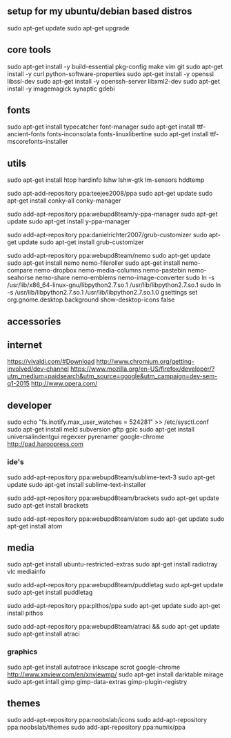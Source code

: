 setup for my ubuntu/debian based distros
----------------------------------------

sudo apt-get update
sudo apt-get upgrade


## core tools
sudo apt-get install -y build-essential pkg-config make vim git
sudo apt-get install -y curl python-software-properties
sudo apt-get install -y openssl libssl-dev
sudo apt-get install -y openssh-server libxml2-dev 
sudo apt-get install -y imagemagick synaptic gdebi

## fonts
sudo apt-get install typecatcher font-manager
sudo apt-get install ttf-ancient-fonts fonts-inconsolata fonts-linuxlibertine
sudo apt-get install ttf-mscorefonts-installer
  
## utils

sudo apt-get install htop hardinfo lshw lshw-gtk lm-sensors hddtemp

sudo apt-add-repository ppa:teejee2008/ppa 
sudo apt-get update
sudo apt-get install conky-all conky-manager

sudo add-apt-repository ppa:webupd8team/y-ppa-manager
sudo apt-get update
sudo apt-get install y-ppa-manager

sudo add-apt-repository ppa:danielrichter2007/grub-customizer
sudo apt-get update
sudo apt-get install grub-customizer

sudo add-apt-repository ppa:webupd8team/nemo
sudo apt-get update
sudo apt-get install nemo nemo-fileroller
sudo apt-get install nemo-compare nemo-dropbox nemo-media-columns nemo-pastebin nemo-seahorse nemo-share nemo-emblems nemo-image-converter
sudo ln -s /usr/lib/x86_64-linux-gnu/libpython2.7.so.1 /usr/lib/libpython2.7.so.1
sudo ln -s /usr/lib/libpython2.7.so.1 /usr/lib/libpython2.7.so.1.0
gsettings set org.gnome.desktop.background show-desktop-icons false



## accessories

## internet
https://vivaldi.com/#Download
http://www.chromium.org/getting-involved/dev-channel
https://www.mozilla.org/en-US/firefox/developer/?utm_medium=paidsearch&utm_source=google&utm_campaign=dev-sem-q1-2015
http://www.opera.com/

## developer
sudo echo "fs.inotify.max_user_watches = 524281" >> /etc/sysctl.conf  
sudo apt-get install meld subversion gftp gpic 
sudo apt-get install universalindentgui regexxer pyrenamer
google-chrome http://pad.haroopress.com
  
### ide's
sudo add-apt-repository ppa:webupd8team/sublime-text-3
sudo apt-get update
sudo apt-get install sublime-text-installer

sudo add-apt-repository ppa:webupd8team/brackets
sudo apt-get update
sudo apt-get install brackets

sudo add-apt-repository ppa:webupd8team/atom
sudo apt-get update
sudo apt-get install atom

## media

sudo apt-get install ubuntu-restricted-extras 
sudo apt-get install radiotray vlc mediainfo 

sudo add-apt-repository ppa:webupd8team/puddletag
sudo apt-get update
sudo apt-get install puddletag

sudo add-apt-repository ppa:pithos/ppa
sudo apt-get update
sudo apt-get install pithos

sudo add-apt-repository ppa:webupd8team/atraci && sudo apt-get update
sudo apt-get install atraci
  
### graphics
sudo apt-get install autotrace inkscape scrot
google-chrome http://www.xnview.com/en/xnviewmp/
sudo apt-get install darktable mirage
sudo apt-get intall gimp gimp-data-extras gimp-plugin-registry

## themes
sudo add-apt-repository ppa:noobslab/icons
sudo add-apt-repository ppa:noobslab/themes
sudo add-apt-repository ppa:numix/ppa
